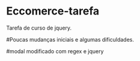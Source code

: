# Eccomerce-tarefa
Tarefa de curso de jquery.

#Poucas mudanças iniciais e algumas dificuldades.

#modal modificado com regex e jquery
